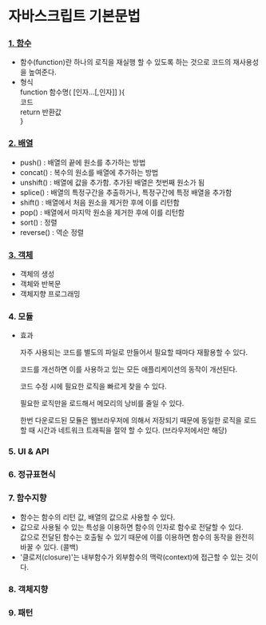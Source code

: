 # 자바스크립트 기본문법

### [1. 함수](https://github.com/solbi9382/Javascript_Study/blob/master/Basic/function.html)
  - 함수(function)란 하나의 로직을 재실행 할 수 있도록 하는 것으로 코드의 재사용성을 높여준다.
  - 형식  <br>
  function 함수명( [인자...[,인자]] ){  <br>
   코드  <br>
   return 반환값  <br>
  }  <br>

### [2. 배열](https://github.com/solbi9382/Javascript_Study/blob/master/Basic/array.js)
  - push() : 배열의 끝에 원소를 추가하는 방법
  - concat() : 복수의 원소를 배열에 추가하는 방법
  - unshift() :  배열에 값을 추가함. 추가된 배열은 첫번째 원소가 됨
  - splice() : 배열의 특정구간을 추출하거나, 특정구간에 특정 배열을 추가함
  - shift() : 배열에서 처음 원소을 제거한 후에 이를 리턴함
  - pop() : 배열에서 마지막 원소을 제거한 후에 이를 리턴함
  - sort()  : 정렬
  - reverse() : 역순 정렬 
  
### [3. 객체](https://github.com/solbi9382/Javascript_Study/blob/master/Basic/object.js)
  - 객체의 생성
  - 객체와 반복문
  - 객체지향 프로그래밍
### 4. 모듈
- 효과 <br>

  자주 사용되는 코드를 별도의 파일로 만들어서 필요할 때마다 재활용할 수 있다. <br>
  
  코드를 개선하면 이를 사용하고 있는 모든 애플리케이션의 동작이 개선된다. <br>
  
  코드 수정 시에 필요한 로직을 빠르게 찾을 수 있다. <br>
  
  필요한 로직만을 로드해서 메모리의 낭비를 줄일 수 있다. <br>
  
  한번 다운로드된 모듈은 웹브라우저에 의해서 저장되기 때문에 동일한 로직을 로드 할 때 시간과 네트워크 트래픽을 절약 할 수 있다. (브라우저에서만 해당) 
  
### 5. UI & API

### 6. 정규표현식

### 7. 함수지향
- 함수는 함수의 리턴 값, 배열의 값으로 사용할 수 있다.
- 값으로 사용될 수 있는 특성을 이용하면 함수의 인자로 함수로 전달할 수 있다. <br> 
  값으로 전달된 함수는 호출될 수 있기 때문에 이를 이용하면 함수의 동작을 완전히 바꿀 수 있다. (콜백)
- '클로저(closure)'는 내부함수가 외부함수의 맥락(context)에 접근할 수 있는 것이다.

### 8. 객체지향 

### 9. 패턴
